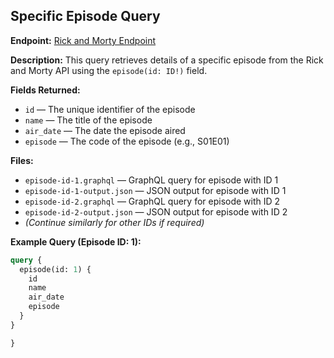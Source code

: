## Specific Episode Query

**Endpoint:**
[Rick and Morty Endpoint](https://rickandmortyapi.com/graphql)

**Description:**
This query retrieves details of a specific episode from the Rick and Morty API using the `episode(id: ID!)` field.

**Fields Returned:**
- `id` — The unique identifier of the episode
- `name` — The title of the episode
- `air_date` — The date the episode aired
- `episode` — The code of the episode (e.g., S01E01)

**Files:**
- `episode-id-1.graphql` — GraphQL query for episode with ID 1
- `episode-id-1-output.json` — JSON output for episode with ID 1
- `episode-id-2.graphql` — GraphQL query for episode with ID 2
- `episode-id-2-output.json` — JSON output for episode with ID 2
- *(Continue similarly for other IDs if required)*

**Example Query (Episode ID: 1):**
```graphql
query {
  episode(id: 1) {
    id
    name
    air_date
    episode
  }
}

}


